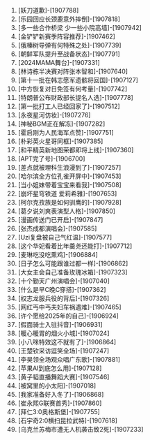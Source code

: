 
1. [妖刀道歉]-[1907788]
1. [乐园回应长颈鹿意外摔倒]-[1907818]
1. [多一些合作桥梁 少一些小院高墙]-[1907942]
1. [金铲铲新赛季阵容推荐]-[1907462]
1. [俄榛树导弹有何特殊之处]-[1907739]
1. [朝鲜军队提升至战备状态]-[1907791]
1. [2024MAMA舞台]-[1907331]
1. [林诗栋半决赛对阵张本智和]-[1907640]
1. [第十一批在韩志愿军遗骸将回国]-[1907127]
1. [中方恢复对日免签有何考量]-[1907742]
1. [特朗普公布财政部长提名人选]-[1907778]
1. [第一批打工人已经回家了]-[1907512]
1. [永夜星河仿妆]-[1907276]
1. [神秘BGM正在解冻]-[1907282]
1. [霍启刚为人民海军点赞]-[1907751]
1. [朴彩英火星哥同框]-[1907385]
1. [和平精英新地图荣都即将上线]-[1907360]
1. [APT完了号]-[1906700]
1. [差点就被理科生浪漫到了]-[1907257]
1. [哈尔滨全方位孔雀开屏中]-[1907453]
1. [当小姐妹带着宝宝来看我]-[1907508]
1. [崩坏星穹铁道 爱莉希雅]-[1907653]
1. [柯尔克孜族是如何驯鹰的]-[1907928]
1. [葛夕说刘爽表演型人格]-[1907850]
1. [漫画传送门已开启]-[1907847]
1. [张杰成都演唱会]-[1907585]
1. [Uzi复盘被自己气红温]-[1907577]
1. [这个华妃看着比年羹尧还能打]-[1907712]
1. [麦琳吃没吃熏鸡]-[1906884]
1. [日子怎么可能跟谁过都一样]-[1906862]
1. [大女主会自己准备玫瑰冰箱]-[1907323]
1. [十个勤天广州演唱会]-[1907040]
1. [什么是早C晚C穿搭]-[1907362]
1. [权志龙服兵役的背后]-[1907326]
1. [网红丐中丐夫妇车祸遇难]-[1907465]
1. [许个愿给2025年的自己]-[1906924]
1. [假面骑士入驻抖音]-[1906931]
1. [暖心暖胃的烟火小城]-[1907024]
1. [小八咪特效这不就有了]-[1906864]
1. [王楚钦采访逗笑全场]-[1907247]
1. [李昊领全场观众唱广东歌]-[1907881]
1. [苹果AI到底怎么用]-[1907128]
1. [黄子韬直播舞蹈大赛]-[1907546]
1. [被窝里的小太阳]-[1907018]
1. [我家准备好入冬了]-[1906868]
1. [崔永熙G联赛首秀]-[1907860]
1. [拜仁3:0奥格斯堡]-[1907755]
1. [石宇奇2:0横扫昆拉武特]-[1907618]
1. [乌克兰苏梅市遭无人机袭击致2死]-[1907233]